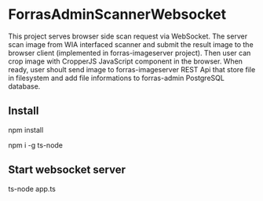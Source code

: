 # ForrasAdminScannerWebsocket

This project serves browser side scan request via WebSocket.
The server scan image from WIA interfaced scanner and submit the result image to the browser client (implemented in forras-imageserver project). Then user can crop image with CropperJS JavaScript component in the browser. 
When ready, user shoult send image to forras-imageserver REST Api that store file in filesystem and add file informations to forras-admin PostgreSQL database.

## Install

npm install

npm i -g ts-node

## Start websocket server

ts-node app.ts
